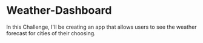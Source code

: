 # Weather-Dashboard
In this Challenge, I'll be creating an app that allows users to see the weather forecast for cities of their choosing.
